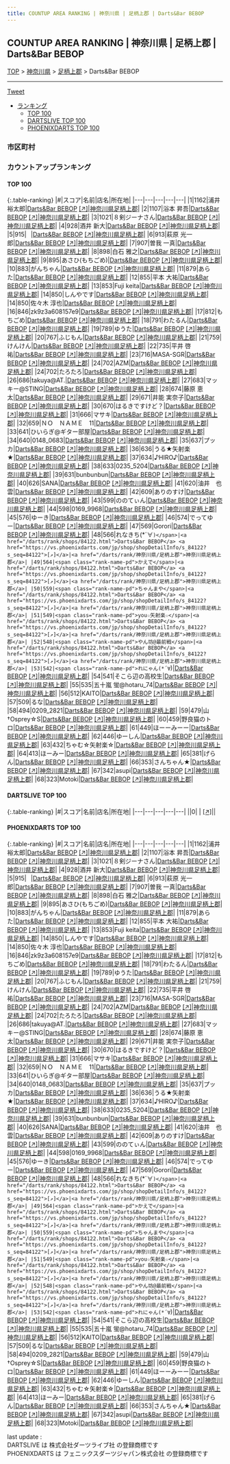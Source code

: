 ```yaml
---
title: COUNTUP AREA RANKING | 神奈川県 | 足柄上郡 | Darts&Bar BEBOP
---
```

## COUNTUP AREA RANKING | 神奈川県 | 足柄上郡 | Darts&Bar BEBOP

[TOP](/darts/rank/) > [神奈川県](/darts/rank/神奈川県/) > [足柄上郡](/darts/rank/神奈川県/足柄上郡/) > Darts&Bar BEBOP

___

<a href="https://twitter.com/share?ref_src=twsrc%5Etfw" data-text="COUNTUP AREA RANKING | 神奈川県足柄上郡Darts&Bar BEBOP" class="twitter-share-button" data-hashtags="DARTSLIVE,PHOENIXDARTS,darts,ダーツ" data-show-count="false">Tweet</a>

* [ランキング](#カウントアップランキング)
    * [TOP 100](#top-100)
    * [DARTSLIVE TOP 100](#dartslive-top-100)
    * [PHOENIXDARTS TOP 100](#phoenixdarts-top-100)

### 市区町村

<ul>

</ul>

### カウントアップランキング

#### TOP 100



{:.table-ranking}
|#|スコア|名前|店名|所在地|
|---|---|---|---|---|
|1|1162|<span class="rank-name-pd"><span class="pro-icon-pd"></span>浦井 裕太郎</span>|<a href="/darts/rank/shops/84122.html">Darts&Bar BEBOP</a> <a href="https://vs.phoenixdarts.com/jp/shop/shopDetailInfo/s_84122?s_seq=84122">[↗]</a>|<a href="/darts/rank/神奈川県/足柄上郡">神奈川県足柄上郡</a>|
|2|1107|<span class="rank-name-pd">浴本 昇吾</span>|<a href="/darts/rank/shops/84122.html">Darts&Bar BEBOP</a> <a href="https://vs.phoenixdarts.com/jp/shop/shopDetailInfo/s_84122?s_seq=84122">[↗]</a>|<a href="/darts/rank/神奈川県/足柄上郡">神奈川県足柄上郡</a>|
|3|1021|<span class="rank-name-pd">８剣ジーナさん</span>|<a href="/darts/rank/shops/84122.html">Darts&Bar BEBOP</a> <a href="https://vs.phoenixdarts.com/jp/shop/shopDetailInfo/s_84122?s_seq=84122">[↗]</a>|<a href="/darts/rank/神奈川県/足柄上郡">神奈川県足柄上郡</a>|
|4|928|<span class="rank-name-pd">酒井 新大</span>|<a href="/darts/rank/shops/84122.html">Darts&Bar BEBOP</a> <a href="https://vs.phoenixdarts.com/jp/shop/shopDetailInfo/s_84122?s_seq=84122">[↗]</a>|<a href="/darts/rank/神奈川県/足柄上郡">神奈川県足柄上郡</a>|
|5|915|<span class="rank-name-pd">⠀</span>|<a href="/darts/rank/shops/84122.html">Darts&Bar BEBOP</a> <a href="https://vs.phoenixdarts.com/jp/shop/shopDetailInfo/s_84122?s_seq=84122">[↗]</a>|<a href="/darts/rank/神奈川県/足柄上郡">神奈川県足柄上郡</a>|
|6|913|<span class="rank-name-pd">萩原 光一郎</span>|<a href="/darts/rank/shops/84122.html">Darts&Bar BEBOP</a> <a href="https://vs.phoenixdarts.com/jp/shop/shopDetailInfo/s_84122?s_seq=84122">[↗]</a>|<a href="/darts/rank/神奈川県/足柄上郡">神奈川県足柄上郡</a>|
|7|907|<span class="rank-name-pd"><span class="pro-icon-pd"></span>曽我 一真</span>|<a href="/darts/rank/shops/84122.html">Darts&Bar BEBOP</a> <a href="https://vs.phoenixdarts.com/jp/shop/shopDetailInfo/s_84122?s_seq=84122">[↗]</a>|<a href="/darts/rank/神奈川県/足柄上郡">神奈川県足柄上郡</a>|
|8|898|<span class="rank-name-pd"><span class="pro-icon-pd"></span>白石 雅之</span>|<a href="/darts/rank/shops/84122.html">Darts&Bar BEBOP</a> <a href="https://vs.phoenixdarts.com/jp/shop/shopDetailInfo/s_84122?s_seq=84122">[↗]</a>|<a href="/darts/rank/神奈川県/足柄上郡">神奈川県足柄上郡</a>|
|9|895|<span class="rank-name-pd">あさひ(もちごめ)</span>|<a href="/darts/rank/shops/84122.html">Darts&Bar BEBOP</a> <a href="https://vs.phoenixdarts.com/jp/shop/shopDetailInfo/s_84122?s_seq=84122">[↗]</a>|<a href="/darts/rank/神奈川県/足柄上郡">神奈川県足柄上郡</a>|
|10|883|<span class="rank-name-pd">がんちゃん</span>|<a href="/darts/rank/shops/84122.html">Darts&Bar BEBOP</a> <a href="https://vs.phoenixdarts.com/jp/shop/shopDetailInfo/s_84122?s_seq=84122">[↗]</a>|<a href="/darts/rank/神奈川県/足柄上郡">神奈川県足柄上郡</a>|
|11|879|<span class="rank-name-pd">あらた</span>|<a href="/darts/rank/shops/84122.html">Darts&Bar BEBOP</a> <a href="https://vs.phoenixdarts.com/jp/shop/shopDetailInfo/s_84122?s_seq=84122">[↗]</a>|<a href="/darts/rank/神奈川県/足柄上郡">神奈川県足柄上郡</a>|
|12|855|<span class="rank-name-pd">平本 大祐</span>|<a href="/darts/rank/shops/84122.html">Darts&Bar BEBOP</a> <a href="https://vs.phoenixdarts.com/jp/shop/shopDetailInfo/s_84122?s_seq=84122">[↗]</a>|<a href="/darts/rank/神奈川県/足柄上郡">神奈川県足柄上郡</a>|
|13|853|<span class="rank-name-pd">Fuji keita</span>|<a href="/darts/rank/shops/84122.html">Darts&Bar BEBOP</a> <a href="https://vs.phoenixdarts.com/jp/shop/shopDetailInfo/s_84122?s_seq=84122">[↗]</a>|<a href="/darts/rank/神奈川県/足柄上郡">神奈川県足柄上郡</a>|
|14|850|<span class="rank-name-pd">しんやです</span>|<a href="/darts/rank/shops/84122.html">Darts&Bar BEBOP</a> <a href="https://vs.phoenixdarts.com/jp/shop/shopDetailInfo/s_84122?s_seq=84122">[↗]</a>|<a href="/darts/rank/神奈川県/足柄上郡">神奈川県足柄上郡</a>|
|14|850|<span class="rank-name-pd"><span class="pro-icon-pd"></span>佐々木 淳也</span>|<a href="/darts/rank/shops/84122.html">Darts&Bar BEBOP</a> <a href="https://vs.phoenixdarts.com/jp/shop/shopDetailInfo/s_84122?s_seq=84122">[↗]</a>|<a href="/darts/rank/神奈川県/足柄上郡">神奈川県足柄上郡</a>|
|16|846|<span class="rank-name-pd">zk9z3a608157e9</span>|<a href="/darts/rank/shops/84122.html">Darts&Bar BEBOP</a> <a href="https://vs.phoenixdarts.com/jp/shop/shopDetailInfo/s_84122?s_seq=84122">[↗]</a>|<a href="/darts/rank/神奈川県/足柄上郡">神奈川県足柄上郡</a>|
|17|812|<span class="rank-name-pd">もちごめ</span>|<a href="/darts/rank/shops/84122.html">Darts&Bar BEBOP</a> <a href="https://vs.phoenixdarts.com/jp/shop/shopDetailInfo/s_84122?s_seq=84122">[↗]</a>|<a href="/darts/rank/神奈川県/足柄上郡">神奈川県足柄上郡</a>|
|18|791|<span class="rank-name-pd">わたるん</span>|<a href="/darts/rank/shops/84122.html">Darts&Bar BEBOP</a> <a href="https://vs.phoenixdarts.com/jp/shop/shopDetailInfo/s_84122?s_seq=84122">[↗]</a>|<a href="/darts/rank/神奈川県/足柄上郡">神奈川県足柄上郡</a>|
|19|789|<span class="rank-name-pd">ゆうた</span>|<a href="/darts/rank/shops/84122.html">Darts&Bar BEBOP</a> <a href="https://vs.phoenixdarts.com/jp/shop/shopDetailInfo/s_84122?s_seq=84122">[↗]</a>|<a href="/darts/rank/神奈川県/足柄上郡">神奈川県足柄上郡</a>|
|20|767|<span class="rank-name-pd">ふじもん</span>|<a href="/darts/rank/shops/84122.html">Darts&Bar BEBOP</a> <a href="https://vs.phoenixdarts.com/jp/shop/shopDetailInfo/s_84122?s_seq=84122">[↗]</a>|<a href="/darts/rank/神奈川県/足柄上郡">神奈川県足柄上郡</a>|
|21|759|<span class="rank-name-pd">けんけん</span>|<a href="/darts/rank/shops/84122.html">Darts&Bar BEBOP</a> <a href="https://vs.phoenixdarts.com/jp/shop/shopDetailInfo/s_84122?s_seq=84122">[↗]</a>|<a href="/darts/rank/神奈川県/足柄上郡">神奈川県足柄上郡</a>|
|22|735|<span class="rank-name-pd">平井 啓祐</span>|<a href="/darts/rank/shops/84122.html">Darts&Bar BEBOP</a> <a href="https://vs.phoenixdarts.com/jp/shop/shopDetailInfo/s_84122?s_seq=84122">[↗]</a>|<a href="/darts/rank/神奈川県/足柄上郡">神奈川県足柄上郡</a>|
|23|716|<span class="rank-name-pd">MASA-SGR</span>|<a href="/darts/rank/shops/84122.html">Darts&Bar BEBOP</a> <a href="https://vs.phoenixdarts.com/jp/shop/shopDetailInfo/s_84122?s_seq=84122">[↗]</a>|<a href="/darts/rank/神奈川県/足柄上郡">神奈川県足柄上郡</a>|
|24|702|<span class="rank-name-pd">AZM</span>|<a href="/darts/rank/shops/84122.html">Darts&Bar BEBOP</a> <a href="https://vs.phoenixdarts.com/jp/shop/shopDetailInfo/s_84122?s_seq=84122">[↗]</a>|<a href="/darts/rank/神奈川県/足柄上郡">神奈川県足柄上郡</a>|
|24|702|<span class="rank-name-pd">たろたろ</span>|<a href="/darts/rank/shops/84122.html">Darts&Bar BEBOP</a> <a href="https://vs.phoenixdarts.com/jp/shop/shopDetailInfo/s_84122?s_seq=84122">[↗]</a>|<a href="/darts/rank/神奈川県/足柄上郡">神奈川県足柄上郡</a>|
|26|686|<span class="rank-name-pd">takuya@AT.</span>|<a href="/darts/rank/shops/84122.html">Darts&Bar BEBOP</a> <a href="https://vs.phoenixdarts.com/jp/shop/shopDetailInfo/s_84122?s_seq=84122">[↗]</a>|<a href="/darts/rank/神奈川県/足柄上郡">神奈川県足柄上郡</a>|
|27|683|<span class="rank-name-pd">マッキー@STING</span>|<a href="/darts/rank/shops/84122.html">Darts&Bar BEBOP</a> <a href="https://vs.phoenixdarts.com/jp/shop/shopDetailInfo/s_84122?s_seq=84122">[↗]</a>|<a href="/darts/rank/神奈川県/足柄上郡">神奈川県足柄上郡</a>|
|28|674|<span class="rank-name-pd">藤原 恵太</span>|<a href="/darts/rank/shops/84122.html">Darts&Bar BEBOP</a> <a href="https://vs.phoenixdarts.com/jp/shop/shopDetailInfo/s_84122?s_seq=84122">[↗]</a>|<a href="/darts/rank/神奈川県/足柄上郡">神奈川県足柄上郡</a>|
|29|671|<span class="rank-name-pd"><span class="pro-icon-pd"></span>井能 実奈子</span>|<a href="/darts/rank/shops/84122.html">Darts&Bar BEBOP</a> <a href="https://vs.phoenixdarts.com/jp/shop/shopDetailInfo/s_84122?s_seq=84122">[↗]</a>|<a href="/darts/rank/神奈川県/足柄上郡">神奈川県足柄上郡</a>|
|30|670|<span class="rank-name-pd">はるきですけど？</span>|<a href="/darts/rank/shops/84122.html">Darts&Bar BEBOP</a> <a href="https://vs.phoenixdarts.com/jp/shop/shopDetailInfo/s_84122?s_seq=84122">[↗]</a>|<a href="/darts/rank/神奈川県/足柄上郡">神奈川県足柄上郡</a>|
|31|666|<span class="rank-name-pd">マサキ</span>|<a href="/darts/rank/shops/84122.html">Darts&Bar BEBOP</a> <a href="https://vs.phoenixdarts.com/jp/shop/shopDetailInfo/s_84122?s_seq=84122">[↗]</a>|<a href="/darts/rank/神奈川県/足柄上郡">神奈川県足柄上郡</a>|
|32|659|<span class="rank-name-pd">ＮＯ　ＮＡＭＥ　11</span>|<a href="/darts/rank/shops/84122.html">Darts&Bar BEBOP</a> <a href="https://vs.phoenixdarts.com/jp/shop/shopDetailInfo/s_84122?s_seq=84122">[↗]</a>|<a href="/darts/rank/神奈川県/足柄上郡">神奈川県足柄上郡</a>|
|33|641|<span class="rank-name-pd">ひいらぎ@ギター部屋</span>|<a href="/darts/rank/shops/84122.html">Darts&Bar BEBOP</a> <a href="https://vs.phoenixdarts.com/jp/shop/shopDetailInfo/s_84122?s_seq=84122">[↗]</a>|<a href="/darts/rank/神奈川県/足柄上郡">神奈川県足柄上郡</a>|
|34|640|<span class="rank-name-pd">0148_0683</span>|<a href="/darts/rank/shops/84122.html">Darts&Bar BEBOP</a> <a href="https://vs.phoenixdarts.com/jp/shop/shopDetailInfo/s_84122?s_seq=84122">[↗]</a>|<a href="/darts/rank/神奈川県/足柄上郡">神奈川県足柄上郡</a>|
|35|637|<span class="rank-name-pd">プッカ</span>|<a href="/darts/rank/shops/84122.html">Darts&Bar BEBOP</a> <a href="https://vs.phoenixdarts.com/jp/shop/shopDetailInfo/s_84122?s_seq=84122">[↗]</a>|<a href="/darts/rank/神奈川県/足柄上郡">神奈川県足柄上郡</a>|
|36|636|<span class="rank-name-pd">うる★矢射楽★</span>|<a href="/darts/rank/shops/84122.html">Darts&Bar BEBOP</a> <a href="https://vs.phoenixdarts.com/jp/shop/shopDetailInfo/s_84122?s_seq=84122">[↗]</a>|<a href="/darts/rank/神奈川県/足柄上郡">神奈川県足柄上郡</a>|
|37|634|<span class="rank-name-pd">♪HIRO♪</span>|<a href="/darts/rank/shops/84122.html">Darts&Bar BEBOP</a> <a href="https://vs.phoenixdarts.com/jp/shop/shopDetailInfo/s_84122?s_seq=84122">[↗]</a>|<a href="/darts/rank/神奈川県/足柄上郡">神奈川県足柄上郡</a>|
|38|633|<span class="rank-name-pd">0235_5204</span>|<a href="/darts/rank/shops/84122.html">Darts&Bar BEBOP</a> <a href="https://vs.phoenixdarts.com/jp/shop/shopDetailInfo/s_84122?s_seq=84122">[↗]</a>|<a href="/darts/rank/神奈川県/足柄上郡">神奈川県足柄上郡</a>|
|39|631|<span class="rank-name-pd">bunbunbun</span>|<a href="/darts/rank/shops/84122.html">Darts&Bar BEBOP</a> <a href="https://vs.phoenixdarts.com/jp/shop/shopDetailInfo/s_84122?s_seq=84122">[↗]</a>|<a href="/darts/rank/神奈川県/足柄上郡">神奈川県足柄上郡</a>|
|40|626|<span class="rank-name-pd">SANA</span>|<a href="/darts/rank/shops/84122.html">Darts&Bar BEBOP</a> <a href="https://vs.phoenixdarts.com/jp/shop/shopDetailInfo/s_84122?s_seq=84122">[↗]</a>|<a href="/darts/rank/神奈川県/足柄上郡">神奈川県足柄上郡</a>|
|41|620|<span class="rank-name-pd">油井　也雲</span>|<a href="/darts/rank/shops/84122.html">Darts&Bar BEBOP</a> <a href="https://vs.phoenixdarts.com/jp/shop/shopDetailInfo/s_84122?s_seq=84122">[↗]</a>|<a href="/darts/rank/神奈川県/足柄上郡">神奈川県足柄上郡</a>|
|42|609|<span class="rank-name-pd">ありのすけ</span>|<a href="/darts/rank/shops/84122.html">Darts&Bar BEBOP</a> <a href="https://vs.phoenixdarts.com/jp/shop/shopDetailInfo/s_84122?s_seq=84122">[↗]</a>|<a href="/darts/rank/神奈川県/足柄上郡">神奈川県足柄上郡</a>|
|43|599|<span class="rank-name-pd">ののてぃん</span>|<a href="/darts/rank/shops/84122.html">Darts&Bar BEBOP</a> <a href="https://vs.phoenixdarts.com/jp/shop/shopDetailInfo/s_84122?s_seq=84122">[↗]</a>|<a href="/darts/rank/神奈川県/足柄上郡">神奈川県足柄上郡</a>|
|44|598|<span class="rank-name-pd">0169_9968</span>|<a href="/darts/rank/shops/84122.html">Darts&Bar BEBOP</a> <a href="https://vs.phoenixdarts.com/jp/shop/shopDetailInfo/s_84122?s_seq=84122">[↗]</a>|<a href="/darts/rank/神奈川県/足柄上郡">神奈川県足柄上郡</a>|
|45|576|<span class="rank-name-pd">ゆーき</span>|<a href="/darts/rank/shops/84122.html">Darts&Bar BEBOP</a> <a href="https://vs.phoenixdarts.com/jp/shop/shopDetailInfo/s_84122?s_seq=84122">[↗]</a>|<a href="/darts/rank/神奈川県/足柄上郡">神奈川県足柄上郡</a>|
|46|574|<span class="rank-name-pd">でってゆー</span>|<a href="/darts/rank/shops/84122.html">Darts&Bar BEBOP</a> <a href="https://vs.phoenixdarts.com/jp/shop/shopDetailInfo/s_84122?s_seq=84122">[↗]</a>|<a href="/darts/rank/神奈川県/足柄上郡">神奈川県足柄上郡</a>|
|47|569|<span class="rank-name-pd">Gorori</span>|<a href="/darts/rank/shops/84122.html">Darts&Bar BEBOP</a> <a href="https://vs.phoenixdarts.com/jp/shop/shopDetailInfo/s_84122?s_seq=84122">[↗]</a>|<a href="/darts/rank/神奈川県/足柄上郡">神奈川県足柄上郡</a>|
|48|566|<span class="rank-name-pd">れなきち(*´∀`)</span>|<a href="/darts/rank/shops/84122.html">Darts&Bar BEBOP</a> <a href="https://vs.phoenixdarts.com/jp/shop/shopDetailInfo/s_84122?s_seq=84122">[↗]</a>|<a href="/darts/rank/神奈川県/足柄上郡">神奈川県足柄上郡</a>|
|49|564|<span class="rank-name-pd">かえで</span>|<a href="/darts/rank/shops/84122.html">Darts&Bar BEBOP</a> <a href="https://vs.phoenixdarts.com/jp/shop/shopDetailInfo/s_84122?s_seq=84122">[↗]</a>|<a href="/darts/rank/神奈川県/足柄上郡">神奈川県足柄上郡</a>|
|50|559|<span class="rank-name-pd">ちゃんまや</span>|<a href="/darts/rank/shops/84122.html">Darts&Bar BEBOP</a> <a href="https://vs.phoenixdarts.com/jp/shop/shopDetailInfo/s_84122?s_seq=84122">[↗]</a>|<a href="/darts/rank/神奈川県/足柄上郡">神奈川県足柄上郡</a>|
|51|549|<span class="rank-name-pd">you☆矢射楽☆</span>|<a href="/darts/rank/shops/84122.html">Darts&Bar BEBOP</a> <a href="https://vs.phoenixdarts.com/jp/shop/shopDetailInfo/s_84122?s_seq=84122">[↗]</a>|<a href="/darts/rank/神奈川県/足柄上郡">神奈川県足柄上郡</a>|
|52|548|<span class="rank-name-pd">やん坊@最前戦</span>|<a href="/darts/rank/shops/84122.html">Darts&Bar BEBOP</a> <a href="https://vs.phoenixdarts.com/jp/shop/shopDetailInfo/s_84122?s_seq=84122">[↗]</a>|<a href="/darts/rank/神奈川県/足柄上郡">神奈川県足柄上郡</a>|
|53|542|<span class="rank-name-pd">れにゃん(*´∀`)</span>|<a href="/darts/rank/shops/84122.html">Darts&Bar BEBOP</a> <a href="https://vs.phoenixdarts.com/jp/shop/shopDetailInfo/s_84122?s_seq=84122">[↗]</a>|<a href="/darts/rank/神奈川県/足柄上郡">神奈川県足柄上郡</a>|
|54|541|<span class="rank-name-pd">そこら辺の高校生</span>|<a href="/darts/rank/shops/84122.html">Darts&Bar BEBOP</a> <a href="https://vs.phoenixdarts.com/jp/shop/shopDetailInfo/s_84122?s_seq=84122">[↗]</a>|<a href="/darts/rank/神奈川県/足柄上郡">神奈川県足柄上郡</a>|
|55|535|<span class="rank-name-pd">五十嵐 蛍@hotaru_74</span>|<a href="/darts/rank/shops/84122.html">Darts&Bar BEBOP</a> <a href="https://vs.phoenixdarts.com/jp/shop/shopDetailInfo/s_84122?s_seq=84122">[↗]</a>|<a href="/darts/rank/神奈川県/足柄上郡">神奈川県足柄上郡</a>|
|56|512|<span class="rank-name-pd">KAITO</span>|<a href="/darts/rank/shops/84122.html">Darts&Bar BEBOP</a> <a href="https://vs.phoenixdarts.com/jp/shop/shopDetailInfo/s_84122?s_seq=84122">[↗]</a>|<a href="/darts/rank/神奈川県/足柄上郡">神奈川県足柄上郡</a>|
|57|509|<span class="rank-name-pd">るな</span>|<a href="/darts/rank/shops/84122.html">Darts&Bar BEBOP</a> <a href="https://vs.phoenixdarts.com/jp/shop/shopDetailInfo/s_84122?s_seq=84122">[↗]</a>|<a href="/darts/rank/神奈川県/足柄上郡">神奈川県足柄上郡</a>|
|58|494|<span class="rank-name-pd">0209_2821</span>|<a href="/darts/rank/shops/84122.html">Darts&Bar BEBOP</a> <a href="https://vs.phoenixdarts.com/jp/shop/shopDetailInfo/s_84122?s_seq=84122">[↗]</a>|<a href="/darts/rank/神奈川県/足柄上郡">神奈川県足柄上郡</a>|
|59|479|<span class="rank-name-pd">山†Osprey☆S</span>|<a href="/darts/rank/shops/84122.html">Darts&Bar BEBOP</a> <a href="https://vs.phoenixdarts.com/jp/shop/shopDetailInfo/s_84122?s_seq=84122">[↗]</a>|<a href="/darts/rank/神奈川県/足柄上郡">神奈川県足柄上郡</a>|
|60|459|<span class="rank-name-pd">野良猫のトロ</span>|<a href="/darts/rank/shops/84122.html">Darts&Bar BEBOP</a> <a href="https://vs.phoenixdarts.com/jp/shop/shopDetailInfo/s_84122?s_seq=84122">[↗]</a>|<a href="/darts/rank/神奈川県/足柄上郡">神奈川県足柄上郡</a>|
|61|449|<span class="rank-name-pd">ほーーみーー</span>|<a href="/darts/rank/shops/84122.html">Darts&Bar BEBOP</a> <a href="https://vs.phoenixdarts.com/jp/shop/shopDetailInfo/s_84122?s_seq=84122">[↗]</a>|<a href="/darts/rank/神奈川県/足柄上郡">神奈川県足柄上郡</a>|
|62|446|<span class="rank-name-pd">ゆーしん</span>|<a href="/darts/rank/shops/84122.html">Darts&Bar BEBOP</a> <a href="https://vs.phoenixdarts.com/jp/shop/shopDetailInfo/s_84122?s_seq=84122">[↗]</a>|<a href="/darts/rank/神奈川県/足柄上郡">神奈川県足柄上郡</a>|
|63|432|<span class="rank-name-pd">ちゃむ☆矢射楽☆</span>|<a href="/darts/rank/shops/84122.html">Darts&Bar BEBOP</a> <a href="https://vs.phoenixdarts.com/jp/shop/shopDetailInfo/s_84122?s_seq=84122">[↗]</a>|<a href="/darts/rank/神奈川県/足柄上郡">神奈川県足柄上郡</a>|
|64|413|<span class="rank-name-pd">ほーみー</span>|<a href="/darts/rank/shops/84122.html">Darts&Bar BEBOP</a> <a href="https://vs.phoenixdarts.com/jp/shop/shopDetailInfo/s_84122?s_seq=84122">[↗]</a>|<a href="/darts/rank/神奈川県/足柄上郡">神奈川県足柄上郡</a>|
|65|381|<span class="rank-name-pd">げらん</span>|<a href="/darts/rank/shops/84122.html">Darts&Bar BEBOP</a> <a href="https://vs.phoenixdarts.com/jp/shop/shopDetailInfo/s_84122?s_seq=84122">[↗]</a>|<a href="/darts/rank/神奈川県/足柄上郡">神奈川県足柄上郡</a>|
|66|353|<span class="rank-name-pd">さんちゃん★</span>|<a href="/darts/rank/shops/84122.html">Darts&Bar BEBOP</a> <a href="https://vs.phoenixdarts.com/jp/shop/shopDetailInfo/s_84122?s_seq=84122">[↗]</a>|<a href="/darts/rank/神奈川県/足柄上郡">神奈川県足柄上郡</a>|
|67|342|<span class="rank-name-pd">asupi</span>|<a href="/darts/rank/shops/84122.html">Darts&Bar BEBOP</a> <a href="https://vs.phoenixdarts.com/jp/shop/shopDetailInfo/s_84122?s_seq=84122">[↗]</a>|<a href="/darts/rank/神奈川県/足柄上郡">神奈川県足柄上郡</a>|
|68|323|<span class="rank-name-pd">Motoki</span>|<a href="/darts/rank/shops/84122.html">Darts&Bar BEBOP</a> <a href="https://vs.phoenixdarts.com/jp/shop/shopDetailInfo/s_84122?s_seq=84122">[↗]</a>|<a href="/darts/rank/神奈川県/足柄上郡">神奈川県足柄上郡</a>|


#### DARTSLIVE TOP 100



{:.table-ranking}
|#|スコア|名前|店名|所在地|
|---|---|---|---|---|
||0|<span class="rank-name-dl"> </span>|<a href="/darts/rank/shops/.html"></a> <a href="">[↗]</a>|<a href="/darts/rank//"></a>|


#### PHOENIXDARTS TOP 100



{:.table-ranking}
|#|スコア|名前|店名|所在地|
|---|---|---|---|---|
|1|1162|<span class="rank-name-pd"><span class="pro-icon-pd"></span>浦井 裕太郎</span>|<a href="/darts/rank/shops/84122.html">Darts&Bar BEBOP</a> <a href="https://vs.phoenixdarts.com/jp/shop/shopDetailInfo/s_84122?s_seq=84122">[↗]</a>|<a href="/darts/rank/神奈川県/足柄上郡">神奈川県足柄上郡</a>|
|2|1107|<span class="rank-name-pd">浴本 昇吾</span>|<a href="/darts/rank/shops/84122.html">Darts&Bar BEBOP</a> <a href="https://vs.phoenixdarts.com/jp/shop/shopDetailInfo/s_84122?s_seq=84122">[↗]</a>|<a href="/darts/rank/神奈川県/足柄上郡">神奈川県足柄上郡</a>|
|3|1021|<span class="rank-name-pd">８剣ジーナさん</span>|<a href="/darts/rank/shops/84122.html">Darts&Bar BEBOP</a> <a href="https://vs.phoenixdarts.com/jp/shop/shopDetailInfo/s_84122?s_seq=84122">[↗]</a>|<a href="/darts/rank/神奈川県/足柄上郡">神奈川県足柄上郡</a>|
|4|928|<span class="rank-name-pd">酒井 新大</span>|<a href="/darts/rank/shops/84122.html">Darts&Bar BEBOP</a> <a href="https://vs.phoenixdarts.com/jp/shop/shopDetailInfo/s_84122?s_seq=84122">[↗]</a>|<a href="/darts/rank/神奈川県/足柄上郡">神奈川県足柄上郡</a>|
|5|915|<span class="rank-name-pd">⠀</span>|<a href="/darts/rank/shops/84122.html">Darts&Bar BEBOP</a> <a href="https://vs.phoenixdarts.com/jp/shop/shopDetailInfo/s_84122?s_seq=84122">[↗]</a>|<a href="/darts/rank/神奈川県/足柄上郡">神奈川県足柄上郡</a>|
|6|913|<span class="rank-name-pd">萩原 光一郎</span>|<a href="/darts/rank/shops/84122.html">Darts&Bar BEBOP</a> <a href="https://vs.phoenixdarts.com/jp/shop/shopDetailInfo/s_84122?s_seq=84122">[↗]</a>|<a href="/darts/rank/神奈川県/足柄上郡">神奈川県足柄上郡</a>|
|7|907|<span class="rank-name-pd"><span class="pro-icon-pd"></span>曽我 一真</span>|<a href="/darts/rank/shops/84122.html">Darts&Bar BEBOP</a> <a href="https://vs.phoenixdarts.com/jp/shop/shopDetailInfo/s_84122?s_seq=84122">[↗]</a>|<a href="/darts/rank/神奈川県/足柄上郡">神奈川県足柄上郡</a>|
|8|898|<span class="rank-name-pd"><span class="pro-icon-pd"></span>白石 雅之</span>|<a href="/darts/rank/shops/84122.html">Darts&Bar BEBOP</a> <a href="https://vs.phoenixdarts.com/jp/shop/shopDetailInfo/s_84122?s_seq=84122">[↗]</a>|<a href="/darts/rank/神奈川県/足柄上郡">神奈川県足柄上郡</a>|
|9|895|<span class="rank-name-pd">あさひ(もちごめ)</span>|<a href="/darts/rank/shops/84122.html">Darts&Bar BEBOP</a> <a href="https://vs.phoenixdarts.com/jp/shop/shopDetailInfo/s_84122?s_seq=84122">[↗]</a>|<a href="/darts/rank/神奈川県/足柄上郡">神奈川県足柄上郡</a>|
|10|883|<span class="rank-name-pd">がんちゃん</span>|<a href="/darts/rank/shops/84122.html">Darts&Bar BEBOP</a> <a href="https://vs.phoenixdarts.com/jp/shop/shopDetailInfo/s_84122?s_seq=84122">[↗]</a>|<a href="/darts/rank/神奈川県/足柄上郡">神奈川県足柄上郡</a>|
|11|879|<span class="rank-name-pd">あらた</span>|<a href="/darts/rank/shops/84122.html">Darts&Bar BEBOP</a> <a href="https://vs.phoenixdarts.com/jp/shop/shopDetailInfo/s_84122?s_seq=84122">[↗]</a>|<a href="/darts/rank/神奈川県/足柄上郡">神奈川県足柄上郡</a>|
|12|855|<span class="rank-name-pd">平本 大祐</span>|<a href="/darts/rank/shops/84122.html">Darts&Bar BEBOP</a> <a href="https://vs.phoenixdarts.com/jp/shop/shopDetailInfo/s_84122?s_seq=84122">[↗]</a>|<a href="/darts/rank/神奈川県/足柄上郡">神奈川県足柄上郡</a>|
|13|853|<span class="rank-name-pd">Fuji keita</span>|<a href="/darts/rank/shops/84122.html">Darts&Bar BEBOP</a> <a href="https://vs.phoenixdarts.com/jp/shop/shopDetailInfo/s_84122?s_seq=84122">[↗]</a>|<a href="/darts/rank/神奈川県/足柄上郡">神奈川県足柄上郡</a>|
|14|850|<span class="rank-name-pd">しんやです</span>|<a href="/darts/rank/shops/84122.html">Darts&Bar BEBOP</a> <a href="https://vs.phoenixdarts.com/jp/shop/shopDetailInfo/s_84122?s_seq=84122">[↗]</a>|<a href="/darts/rank/神奈川県/足柄上郡">神奈川県足柄上郡</a>|
|14|850|<span class="rank-name-pd"><span class="pro-icon-pd"></span>佐々木 淳也</span>|<a href="/darts/rank/shops/84122.html">Darts&Bar BEBOP</a> <a href="https://vs.phoenixdarts.com/jp/shop/shopDetailInfo/s_84122?s_seq=84122">[↗]</a>|<a href="/darts/rank/神奈川県/足柄上郡">神奈川県足柄上郡</a>|
|16|846|<span class="rank-name-pd">zk9z3a608157e9</span>|<a href="/darts/rank/shops/84122.html">Darts&Bar BEBOP</a> <a href="https://vs.phoenixdarts.com/jp/shop/shopDetailInfo/s_84122?s_seq=84122">[↗]</a>|<a href="/darts/rank/神奈川県/足柄上郡">神奈川県足柄上郡</a>|
|17|812|<span class="rank-name-pd">もちごめ</span>|<a href="/darts/rank/shops/84122.html">Darts&Bar BEBOP</a> <a href="https://vs.phoenixdarts.com/jp/shop/shopDetailInfo/s_84122?s_seq=84122">[↗]</a>|<a href="/darts/rank/神奈川県/足柄上郡">神奈川県足柄上郡</a>|
|18|791|<span class="rank-name-pd">わたるん</span>|<a href="/darts/rank/shops/84122.html">Darts&Bar BEBOP</a> <a href="https://vs.phoenixdarts.com/jp/shop/shopDetailInfo/s_84122?s_seq=84122">[↗]</a>|<a href="/darts/rank/神奈川県/足柄上郡">神奈川県足柄上郡</a>|
|19|789|<span class="rank-name-pd">ゆうた</span>|<a href="/darts/rank/shops/84122.html">Darts&Bar BEBOP</a> <a href="https://vs.phoenixdarts.com/jp/shop/shopDetailInfo/s_84122?s_seq=84122">[↗]</a>|<a href="/darts/rank/神奈川県/足柄上郡">神奈川県足柄上郡</a>|
|20|767|<span class="rank-name-pd">ふじもん</span>|<a href="/darts/rank/shops/84122.html">Darts&Bar BEBOP</a> <a href="https://vs.phoenixdarts.com/jp/shop/shopDetailInfo/s_84122?s_seq=84122">[↗]</a>|<a href="/darts/rank/神奈川県/足柄上郡">神奈川県足柄上郡</a>|
|21|759|<span class="rank-name-pd">けんけん</span>|<a href="/darts/rank/shops/84122.html">Darts&Bar BEBOP</a> <a href="https://vs.phoenixdarts.com/jp/shop/shopDetailInfo/s_84122?s_seq=84122">[↗]</a>|<a href="/darts/rank/神奈川県/足柄上郡">神奈川県足柄上郡</a>|
|22|735|<span class="rank-name-pd">平井 啓祐</span>|<a href="/darts/rank/shops/84122.html">Darts&Bar BEBOP</a> <a href="https://vs.phoenixdarts.com/jp/shop/shopDetailInfo/s_84122?s_seq=84122">[↗]</a>|<a href="/darts/rank/神奈川県/足柄上郡">神奈川県足柄上郡</a>|
|23|716|<span class="rank-name-pd">MASA-SGR</span>|<a href="/darts/rank/shops/84122.html">Darts&Bar BEBOP</a> <a href="https://vs.phoenixdarts.com/jp/shop/shopDetailInfo/s_84122?s_seq=84122">[↗]</a>|<a href="/darts/rank/神奈川県/足柄上郡">神奈川県足柄上郡</a>|
|24|702|<span class="rank-name-pd">AZM</span>|<a href="/darts/rank/shops/84122.html">Darts&Bar BEBOP</a> <a href="https://vs.phoenixdarts.com/jp/shop/shopDetailInfo/s_84122?s_seq=84122">[↗]</a>|<a href="/darts/rank/神奈川県/足柄上郡">神奈川県足柄上郡</a>|
|24|702|<span class="rank-name-pd">たろたろ</span>|<a href="/darts/rank/shops/84122.html">Darts&Bar BEBOP</a> <a href="https://vs.phoenixdarts.com/jp/shop/shopDetailInfo/s_84122?s_seq=84122">[↗]</a>|<a href="/darts/rank/神奈川県/足柄上郡">神奈川県足柄上郡</a>|
|26|686|<span class="rank-name-pd">takuya@AT.</span>|<a href="/darts/rank/shops/84122.html">Darts&Bar BEBOP</a> <a href="https://vs.phoenixdarts.com/jp/shop/shopDetailInfo/s_84122?s_seq=84122">[↗]</a>|<a href="/darts/rank/神奈川県/足柄上郡">神奈川県足柄上郡</a>|
|27|683|<span class="rank-name-pd">マッキー@STING</span>|<a href="/darts/rank/shops/84122.html">Darts&Bar BEBOP</a> <a href="https://vs.phoenixdarts.com/jp/shop/shopDetailInfo/s_84122?s_seq=84122">[↗]</a>|<a href="/darts/rank/神奈川県/足柄上郡">神奈川県足柄上郡</a>|
|28|674|<span class="rank-name-pd">藤原 恵太</span>|<a href="/darts/rank/shops/84122.html">Darts&Bar BEBOP</a> <a href="https://vs.phoenixdarts.com/jp/shop/shopDetailInfo/s_84122?s_seq=84122">[↗]</a>|<a href="/darts/rank/神奈川県/足柄上郡">神奈川県足柄上郡</a>|
|29|671|<span class="rank-name-pd"><span class="pro-icon-pd"></span>井能 実奈子</span>|<a href="/darts/rank/shops/84122.html">Darts&Bar BEBOP</a> <a href="https://vs.phoenixdarts.com/jp/shop/shopDetailInfo/s_84122?s_seq=84122">[↗]</a>|<a href="/darts/rank/神奈川県/足柄上郡">神奈川県足柄上郡</a>|
|30|670|<span class="rank-name-pd">はるきですけど？</span>|<a href="/darts/rank/shops/84122.html">Darts&Bar BEBOP</a> <a href="https://vs.phoenixdarts.com/jp/shop/shopDetailInfo/s_84122?s_seq=84122">[↗]</a>|<a href="/darts/rank/神奈川県/足柄上郡">神奈川県足柄上郡</a>|
|31|666|<span class="rank-name-pd">マサキ</span>|<a href="/darts/rank/shops/84122.html">Darts&Bar BEBOP</a> <a href="https://vs.phoenixdarts.com/jp/shop/shopDetailInfo/s_84122?s_seq=84122">[↗]</a>|<a href="/darts/rank/神奈川県/足柄上郡">神奈川県足柄上郡</a>|
|32|659|<span class="rank-name-pd">ＮＯ　ＮＡＭＥ　11</span>|<a href="/darts/rank/shops/84122.html">Darts&Bar BEBOP</a> <a href="https://vs.phoenixdarts.com/jp/shop/shopDetailInfo/s_84122?s_seq=84122">[↗]</a>|<a href="/darts/rank/神奈川県/足柄上郡">神奈川県足柄上郡</a>|
|33|641|<span class="rank-name-pd">ひいらぎ@ギター部屋</span>|<a href="/darts/rank/shops/84122.html">Darts&Bar BEBOP</a> <a href="https://vs.phoenixdarts.com/jp/shop/shopDetailInfo/s_84122?s_seq=84122">[↗]</a>|<a href="/darts/rank/神奈川県/足柄上郡">神奈川県足柄上郡</a>|
|34|640|<span class="rank-name-pd">0148_0683</span>|<a href="/darts/rank/shops/84122.html">Darts&Bar BEBOP</a> <a href="https://vs.phoenixdarts.com/jp/shop/shopDetailInfo/s_84122?s_seq=84122">[↗]</a>|<a href="/darts/rank/神奈川県/足柄上郡">神奈川県足柄上郡</a>|
|35|637|<span class="rank-name-pd">プッカ</span>|<a href="/darts/rank/shops/84122.html">Darts&Bar BEBOP</a> <a href="https://vs.phoenixdarts.com/jp/shop/shopDetailInfo/s_84122?s_seq=84122">[↗]</a>|<a href="/darts/rank/神奈川県/足柄上郡">神奈川県足柄上郡</a>|
|36|636|<span class="rank-name-pd">うる★矢射楽★</span>|<a href="/darts/rank/shops/84122.html">Darts&Bar BEBOP</a> <a href="https://vs.phoenixdarts.com/jp/shop/shopDetailInfo/s_84122?s_seq=84122">[↗]</a>|<a href="/darts/rank/神奈川県/足柄上郡">神奈川県足柄上郡</a>|
|37|634|<span class="rank-name-pd">♪HIRO♪</span>|<a href="/darts/rank/shops/84122.html">Darts&Bar BEBOP</a> <a href="https://vs.phoenixdarts.com/jp/shop/shopDetailInfo/s_84122?s_seq=84122">[↗]</a>|<a href="/darts/rank/神奈川県/足柄上郡">神奈川県足柄上郡</a>|
|38|633|<span class="rank-name-pd">0235_5204</span>|<a href="/darts/rank/shops/84122.html">Darts&Bar BEBOP</a> <a href="https://vs.phoenixdarts.com/jp/shop/shopDetailInfo/s_84122?s_seq=84122">[↗]</a>|<a href="/darts/rank/神奈川県/足柄上郡">神奈川県足柄上郡</a>|
|39|631|<span class="rank-name-pd">bunbunbun</span>|<a href="/darts/rank/shops/84122.html">Darts&Bar BEBOP</a> <a href="https://vs.phoenixdarts.com/jp/shop/shopDetailInfo/s_84122?s_seq=84122">[↗]</a>|<a href="/darts/rank/神奈川県/足柄上郡">神奈川県足柄上郡</a>|
|40|626|<span class="rank-name-pd">SANA</span>|<a href="/darts/rank/shops/84122.html">Darts&Bar BEBOP</a> <a href="https://vs.phoenixdarts.com/jp/shop/shopDetailInfo/s_84122?s_seq=84122">[↗]</a>|<a href="/darts/rank/神奈川県/足柄上郡">神奈川県足柄上郡</a>|
|41|620|<span class="rank-name-pd">油井　也雲</span>|<a href="/darts/rank/shops/84122.html">Darts&Bar BEBOP</a> <a href="https://vs.phoenixdarts.com/jp/shop/shopDetailInfo/s_84122?s_seq=84122">[↗]</a>|<a href="/darts/rank/神奈川県/足柄上郡">神奈川県足柄上郡</a>|
|42|609|<span class="rank-name-pd">ありのすけ</span>|<a href="/darts/rank/shops/84122.html">Darts&Bar BEBOP</a> <a href="https://vs.phoenixdarts.com/jp/shop/shopDetailInfo/s_84122?s_seq=84122">[↗]</a>|<a href="/darts/rank/神奈川県/足柄上郡">神奈川県足柄上郡</a>|
|43|599|<span class="rank-name-pd">ののてぃん</span>|<a href="/darts/rank/shops/84122.html">Darts&Bar BEBOP</a> <a href="https://vs.phoenixdarts.com/jp/shop/shopDetailInfo/s_84122?s_seq=84122">[↗]</a>|<a href="/darts/rank/神奈川県/足柄上郡">神奈川県足柄上郡</a>|
|44|598|<span class="rank-name-pd">0169_9968</span>|<a href="/darts/rank/shops/84122.html">Darts&Bar BEBOP</a> <a href="https://vs.phoenixdarts.com/jp/shop/shopDetailInfo/s_84122?s_seq=84122">[↗]</a>|<a href="/darts/rank/神奈川県/足柄上郡">神奈川県足柄上郡</a>|
|45|576|<span class="rank-name-pd">ゆーき</span>|<a href="/darts/rank/shops/84122.html">Darts&Bar BEBOP</a> <a href="https://vs.phoenixdarts.com/jp/shop/shopDetailInfo/s_84122?s_seq=84122">[↗]</a>|<a href="/darts/rank/神奈川県/足柄上郡">神奈川県足柄上郡</a>|
|46|574|<span class="rank-name-pd">でってゆー</span>|<a href="/darts/rank/shops/84122.html">Darts&Bar BEBOP</a> <a href="https://vs.phoenixdarts.com/jp/shop/shopDetailInfo/s_84122?s_seq=84122">[↗]</a>|<a href="/darts/rank/神奈川県/足柄上郡">神奈川県足柄上郡</a>|
|47|569|<span class="rank-name-pd">Gorori</span>|<a href="/darts/rank/shops/84122.html">Darts&Bar BEBOP</a> <a href="https://vs.phoenixdarts.com/jp/shop/shopDetailInfo/s_84122?s_seq=84122">[↗]</a>|<a href="/darts/rank/神奈川県/足柄上郡">神奈川県足柄上郡</a>|
|48|566|<span class="rank-name-pd">れなきち(*´∀`)</span>|<a href="/darts/rank/shops/84122.html">Darts&Bar BEBOP</a> <a href="https://vs.phoenixdarts.com/jp/shop/shopDetailInfo/s_84122?s_seq=84122">[↗]</a>|<a href="/darts/rank/神奈川県/足柄上郡">神奈川県足柄上郡</a>|
|49|564|<span class="rank-name-pd">かえで</span>|<a href="/darts/rank/shops/84122.html">Darts&Bar BEBOP</a> <a href="https://vs.phoenixdarts.com/jp/shop/shopDetailInfo/s_84122?s_seq=84122">[↗]</a>|<a href="/darts/rank/神奈川県/足柄上郡">神奈川県足柄上郡</a>|
|50|559|<span class="rank-name-pd">ちゃんまや</span>|<a href="/darts/rank/shops/84122.html">Darts&Bar BEBOP</a> <a href="https://vs.phoenixdarts.com/jp/shop/shopDetailInfo/s_84122?s_seq=84122">[↗]</a>|<a href="/darts/rank/神奈川県/足柄上郡">神奈川県足柄上郡</a>|
|51|549|<span class="rank-name-pd">you☆矢射楽☆</span>|<a href="/darts/rank/shops/84122.html">Darts&Bar BEBOP</a> <a href="https://vs.phoenixdarts.com/jp/shop/shopDetailInfo/s_84122?s_seq=84122">[↗]</a>|<a href="/darts/rank/神奈川県/足柄上郡">神奈川県足柄上郡</a>|
|52|548|<span class="rank-name-pd">やん坊@最前戦</span>|<a href="/darts/rank/shops/84122.html">Darts&Bar BEBOP</a> <a href="https://vs.phoenixdarts.com/jp/shop/shopDetailInfo/s_84122?s_seq=84122">[↗]</a>|<a href="/darts/rank/神奈川県/足柄上郡">神奈川県足柄上郡</a>|
|53|542|<span class="rank-name-pd">れにゃん(*´∀`)</span>|<a href="/darts/rank/shops/84122.html">Darts&Bar BEBOP</a> <a href="https://vs.phoenixdarts.com/jp/shop/shopDetailInfo/s_84122?s_seq=84122">[↗]</a>|<a href="/darts/rank/神奈川県/足柄上郡">神奈川県足柄上郡</a>|
|54|541|<span class="rank-name-pd">そこら辺の高校生</span>|<a href="/darts/rank/shops/84122.html">Darts&Bar BEBOP</a> <a href="https://vs.phoenixdarts.com/jp/shop/shopDetailInfo/s_84122?s_seq=84122">[↗]</a>|<a href="/darts/rank/神奈川県/足柄上郡">神奈川県足柄上郡</a>|
|55|535|<span class="rank-name-pd">五十嵐 蛍@hotaru_74</span>|<a href="/darts/rank/shops/84122.html">Darts&Bar BEBOP</a> <a href="https://vs.phoenixdarts.com/jp/shop/shopDetailInfo/s_84122?s_seq=84122">[↗]</a>|<a href="/darts/rank/神奈川県/足柄上郡">神奈川県足柄上郡</a>|
|56|512|<span class="rank-name-pd">KAITO</span>|<a href="/darts/rank/shops/84122.html">Darts&Bar BEBOP</a> <a href="https://vs.phoenixdarts.com/jp/shop/shopDetailInfo/s_84122?s_seq=84122">[↗]</a>|<a href="/darts/rank/神奈川県/足柄上郡">神奈川県足柄上郡</a>|
|57|509|<span class="rank-name-pd">るな</span>|<a href="/darts/rank/shops/84122.html">Darts&Bar BEBOP</a> <a href="https://vs.phoenixdarts.com/jp/shop/shopDetailInfo/s_84122?s_seq=84122">[↗]</a>|<a href="/darts/rank/神奈川県/足柄上郡">神奈川県足柄上郡</a>|
|58|494|<span class="rank-name-pd">0209_2821</span>|<a href="/darts/rank/shops/84122.html">Darts&Bar BEBOP</a> <a href="https://vs.phoenixdarts.com/jp/shop/shopDetailInfo/s_84122?s_seq=84122">[↗]</a>|<a href="/darts/rank/神奈川県/足柄上郡">神奈川県足柄上郡</a>|
|59|479|<span class="rank-name-pd">山†Osprey☆S</span>|<a href="/darts/rank/shops/84122.html">Darts&Bar BEBOP</a> <a href="https://vs.phoenixdarts.com/jp/shop/shopDetailInfo/s_84122?s_seq=84122">[↗]</a>|<a href="/darts/rank/神奈川県/足柄上郡">神奈川県足柄上郡</a>|
|60|459|<span class="rank-name-pd">野良猫のトロ</span>|<a href="/darts/rank/shops/84122.html">Darts&Bar BEBOP</a> <a href="https://vs.phoenixdarts.com/jp/shop/shopDetailInfo/s_84122?s_seq=84122">[↗]</a>|<a href="/darts/rank/神奈川県/足柄上郡">神奈川県足柄上郡</a>|
|61|449|<span class="rank-name-pd">ほーーみーー</span>|<a href="/darts/rank/shops/84122.html">Darts&Bar BEBOP</a> <a href="https://vs.phoenixdarts.com/jp/shop/shopDetailInfo/s_84122?s_seq=84122">[↗]</a>|<a href="/darts/rank/神奈川県/足柄上郡">神奈川県足柄上郡</a>|
|62|446|<span class="rank-name-pd">ゆーしん</span>|<a href="/darts/rank/shops/84122.html">Darts&Bar BEBOP</a> <a href="https://vs.phoenixdarts.com/jp/shop/shopDetailInfo/s_84122?s_seq=84122">[↗]</a>|<a href="/darts/rank/神奈川県/足柄上郡">神奈川県足柄上郡</a>|
|63|432|<span class="rank-name-pd">ちゃむ☆矢射楽☆</span>|<a href="/darts/rank/shops/84122.html">Darts&Bar BEBOP</a> <a href="https://vs.phoenixdarts.com/jp/shop/shopDetailInfo/s_84122?s_seq=84122">[↗]</a>|<a href="/darts/rank/神奈川県/足柄上郡">神奈川県足柄上郡</a>|
|64|413|<span class="rank-name-pd">ほーみー</span>|<a href="/darts/rank/shops/84122.html">Darts&Bar BEBOP</a> <a href="https://vs.phoenixdarts.com/jp/shop/shopDetailInfo/s_84122?s_seq=84122">[↗]</a>|<a href="/darts/rank/神奈川県/足柄上郡">神奈川県足柄上郡</a>|
|65|381|<span class="rank-name-pd">げらん</span>|<a href="/darts/rank/shops/84122.html">Darts&Bar BEBOP</a> <a href="https://vs.phoenixdarts.com/jp/shop/shopDetailInfo/s_84122?s_seq=84122">[↗]</a>|<a href="/darts/rank/神奈川県/足柄上郡">神奈川県足柄上郡</a>|
|66|353|<span class="rank-name-pd">さんちゃん★</span>|<a href="/darts/rank/shops/84122.html">Darts&Bar BEBOP</a> <a href="https://vs.phoenixdarts.com/jp/shop/shopDetailInfo/s_84122?s_seq=84122">[↗]</a>|<a href="/darts/rank/神奈川県/足柄上郡">神奈川県足柄上郡</a>|
|67|342|<span class="rank-name-pd">asupi</span>|<a href="/darts/rank/shops/84122.html">Darts&Bar BEBOP</a> <a href="https://vs.phoenixdarts.com/jp/shop/shopDetailInfo/s_84122?s_seq=84122">[↗]</a>|<a href="/darts/rank/神奈川県/足柄上郡">神奈川県足柄上郡</a>|
|68|323|<span class="rank-name-pd">Motoki</span>|<a href="/darts/rank/shops/84122.html">Darts&Bar BEBOP</a> <a href="https://vs.phoenixdarts.com/jp/shop/shopDetailInfo/s_84122?s_seq=84122">[↗]</a>|<a href="/darts/rank/神奈川県/足柄上郡">神奈川県足柄上郡</a>|


<div class="footer border-top border-gray-light mt-5 pt-3 text-right text-gray">
    last update : <span style="font-weight: italic" id="foot_last_modified"></span><br />
    DARTSLIVE は 株式会社ダーツライブ社 の登録商標です<br />
    PHOENIXDARTS は フェニックスダーツジャパン株式会社 の登録商標です<br />
</div>

<script src="https://cdnjs.cloudflare.com/ajax/libs/jquery.tablesorter/2.31.3/js/jquery.tablesorter.min.js" integrity="sha512-qzgd5cYSZcosqpzpn7zF2ZId8f/8CHmFKZ8j7mU4OUXTNRd5g+ZHBPsgKEwoqxCtdQvExE5LprwwPAgoicguNg==" crossorigin="anonymous" referrerpolicy="no-referrer"></script>
<link rel="stylesheet" href="https://cdnjs.cloudflare.com/ajax/libs/jquery.tablesorter/2.31.3/css/theme.default.min.css" integrity="sha512-wghhOJkjQX0Lh3NSWvNKeZ0ZpNn+SPVXX1Qyc9OCaogADktxrBiBdKGDoqVUOyhStvMBmJQ8ZdMHiR3wuEq8+w==" crossorigin="anonymous" referrerpolicy="no-referrer" />
<script>
$(function() {
    $(".table-ranking").tablesorter({sortList:[[0, 0]]});
    $("#foot_last_modified").text(formatDate(new Date(document.lastModified), 'yyyy-MM-dd HH:mm:ss'));
});
</script>

<script async src="https://platform.twitter.com/widgets.js" charset="utf-8"></script>